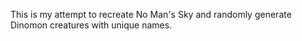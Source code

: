 This is my attempt to recreate No Man's Sky and randomly generate Dinomon creatures with unique names.